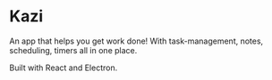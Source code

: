 # Kazi

An app that helps you get work done! With task-management, notes, scheduling, timers all in one place.

Built with React and Electron.
